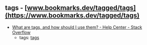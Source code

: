 tags - [www.bookmarks.dev/tagged/tags](https://www.bookmarks.dev/tagged/tags) 
---
* [What are tags, and how should I use them? - Help Center - Stack Overflow](http://stackoverflow.com/help/tagging)
    * tags: [tags](../tags/tags.md)
